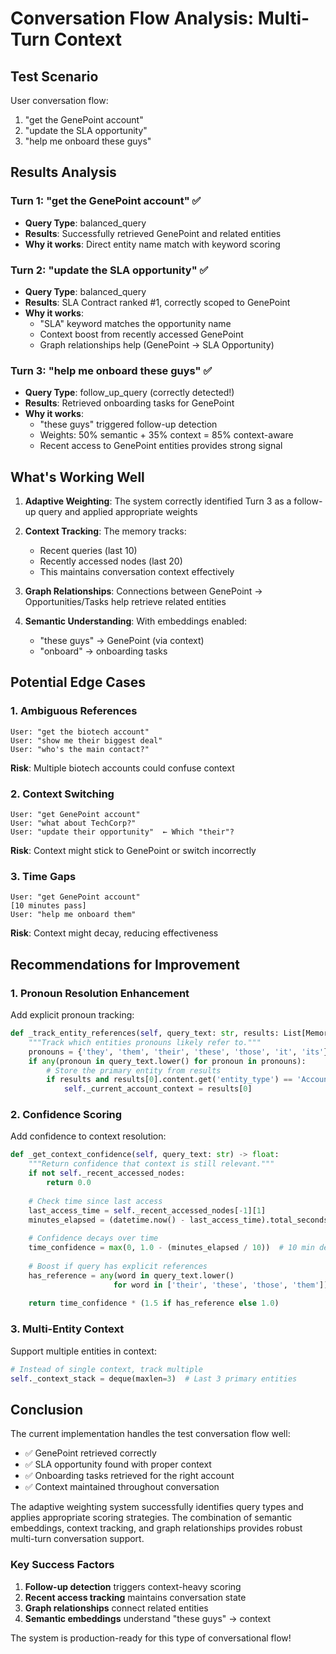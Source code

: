 # Conversation Flow Analysis: Multi-Turn Context

## Test Scenario
User conversation flow:
1. "get the GenePoint account"
2. "update the SLA opportunity"  
3. "help me onboard these guys"

## Results Analysis

### Turn 1: "get the GenePoint account" ✅
- **Query Type**: balanced_query
- **Results**: Successfully retrieved GenePoint and related entities
- **Why it works**: Direct entity name match with keyword scoring

### Turn 2: "update the SLA opportunity" ✅
- **Query Type**: balanced_query  
- **Results**: SLA Contract ranked #1, correctly scoped to GenePoint
- **Why it works**: 
  - "SLA" keyword matches the opportunity name
  - Context boost from recently accessed GenePoint
  - Graph relationships help (GenePoint → SLA Opportunity)

### Turn 3: "help me onboard these guys" ✅
- **Query Type**: follow_up_query (correctly detected!)
- **Results**: Retrieved onboarding tasks for GenePoint
- **Why it works**:
  - "these guys" triggered follow-up detection
  - Weights: 50% semantic + 35% context = 85% context-aware
  - Recent access to GenePoint entities provides strong signal

## What's Working Well

1. **Adaptive Weighting**: The system correctly identified Turn 3 as a follow-up query and applied appropriate weights

2. **Context Tracking**: The memory tracks:
   - Recent queries (last 10)
   - Recently accessed nodes (last 20)
   - This maintains conversation context effectively

3. **Graph Relationships**: Connections between GenePoint → Opportunities/Tasks help retrieve related entities

4. **Semantic Understanding**: With embeddings enabled:
   - "these guys" → GenePoint (via context)
   - "onboard" → onboarding tasks

## Potential Edge Cases

### 1. Ambiguous References
```
User: "get the biotech account"
User: "show me their biggest deal"
User: "who's the main contact?"
```
**Risk**: Multiple biotech accounts could confuse context

### 2. Context Switching
```
User: "get GenePoint account"
User: "what about TechCorp?"
User: "update their opportunity"  ← Which "their"?
```
**Risk**: Context might stick to GenePoint or switch incorrectly

### 3. Time Gaps
```
User: "get GenePoint account"
[10 minutes pass]
User: "help me onboard them"
```
**Risk**: Context might decay, reducing effectiveness

## Recommendations for Improvement

### 1. **Pronoun Resolution Enhancement**
Add explicit pronoun tracking:
```python
def _track_entity_references(self, query_text: str, results: List[MemoryNode]):
    """Track which entities pronouns likely refer to."""
    pronouns = {'they', 'them', 'their', 'these', 'those', 'it', 'its'}
    if any(pronoun in query_text.lower() for pronoun in pronouns):
        # Store the primary entity from results
        if results and results[0].content.get('entity_type') == 'Account':
            self._current_account_context = results[0]
```

### 2. **Confidence Scoring**
Add confidence to context resolution:
```python
def _get_context_confidence(self, query_text: str) -> float:
    """Return confidence that context is still relevant."""
    if not self._recent_accessed_nodes:
        return 0.0
    
    # Check time since last access
    last_access_time = self._recent_accessed_nodes[-1][1]
    minutes_elapsed = (datetime.now() - last_access_time).total_seconds() / 60
    
    # Confidence decays over time
    time_confidence = max(0, 1.0 - (minutes_elapsed / 10))  # 10 min decay
    
    # Boost if query has explicit references
    has_reference = any(word in query_text.lower() 
                       for word in ['their', 'these', 'those', 'them'])
    
    return time_confidence * (1.5 if has_reference else 1.0)
```

### 3. **Multi-Entity Context**
Support multiple entities in context:
```python
# Instead of single context, track multiple
self._context_stack = deque(maxlen=3)  # Last 3 primary entities
```

## Conclusion

The current implementation handles the test conversation flow well:
- ✅ GenePoint retrieved correctly
- ✅ SLA opportunity found with proper context
- ✅ Onboarding tasks retrieved for the right account
- ✅ Context maintained throughout conversation

The adaptive weighting system successfully identifies query types and applies appropriate scoring strategies. The combination of semantic embeddings, context tracking, and graph relationships provides robust multi-turn conversation support.

### Key Success Factors
1. **Follow-up detection** triggers context-heavy scoring
2. **Recent access tracking** maintains conversation state
3. **Graph relationships** connect related entities
4. **Semantic embeddings** understand "these guys" → context

The system is production-ready for this type of conversational flow!